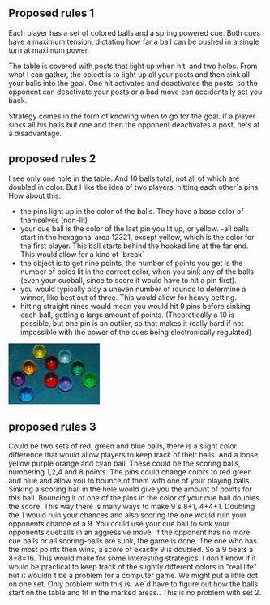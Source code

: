 ## Proposed rules 1
Each player has a set of colored balls and a spring powered cue. 
Both cues have a maximum tension, dictating how far a ball can be pushed in a single turn at maximum power.

The table is covered with posts that light up when hit, and two holes. 
From what I can gather, the object is to light up all your posts and then sink all your balls into the goal. 
One hit activates and deactivates the posts, 
so the opponent can deactivate your posts or a bad move can accidentally set you back.

Strategy comes in the form of knowing when to go for the goal. 
If a player sinks all his balls but one and then the opponent deactivates a post, he's at a disadvantage.

## proposed rules 2
I see only one hole in the table. And 10 balls total, not all of which are doubled in color.
But I like the idea of two players, hitting each other´s pins.
How about this:
- the pins light up in the color of the balls. They have a base color of themselves (non-lit)
- your cue ball is the color of the last pin you lit up, or yellow.
-all balls start in the hexagonal area 12321, except yellow, which is the color for the first player. This ball starts behind the hooked line at the far end. This would allow for a kind of ´break´
- the object is to get nine points, the number of points you get is the number of poles lit in the correct color, when you sink any of the balls (even your cueball, since to score it would have to hit a pin first).
- you would typically play a uneven number of rounds to determine a winner, like best out of three. This would allow for heavy betting.
- hitting straight nines would mean you would hit 9 pins before sinking each ball, getting a large amount of points. (Theoretically a 10 is possible, but one pin is an outlier, so that makes it really hard if not impossible with the power of the cues being electronically regulated)

![set of balls](https://raw.githubusercontent.com/HjalmarSnoep/MG-dom-jot/master/Dom_jot_balls_-_It%2527s_a_Wrap.jpg)

## proposed rules 3
Could be two sets of red, green and blue balls, there is a slight color difference that would allow players to keep track of their balls.
And a loose yellow purple orange and cyan ball. These could be the scoring balls, numbering 1,2,4 and 8 points.
The pins could change colors to red green and blue and allow you to bounce of them with one of your playing balls.
Sinking a scoring ball in the hole would give you the amount of points for this ball. Bouncing it of one of the pins in the color of your cue ball doubles the score. This way there is many ways to make 9´s 8+1, 4+4+1. Doubling the 1 would ruin your chances and also scoring the one would ruin your opponents chance of a 9.
You could use your cue ball to sink your opponents cueballs in an aggressive move.
If the opponent has no more cue balls or all scoring-balls are sunk, the game is done.
The one who has the most points then wins, a score of exactly 9 is doubled. So a 9 beats a 8+8=16.
This would make for some interesting strategics.
I don´t know if it would be practical to keep track of the slightly different colors in "real life" but it wouldn´t be a problem for a computer game.
We might put a little dot on one set.
Only problem with this is, we´d have to figure out how the balls start on the table and fit in the marked areas.. This is no problem with set 2.
